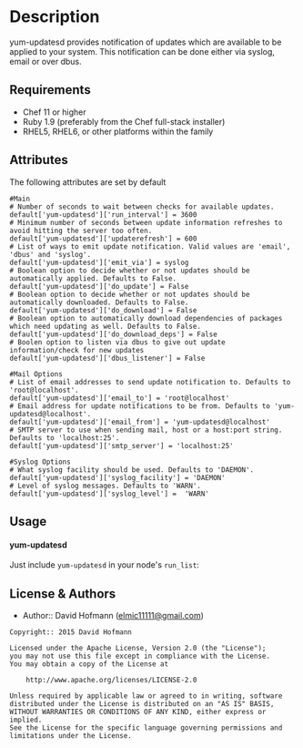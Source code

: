 Description
===========
yum-updatesd provides notification of updates which are available to be applied to your system. This notification can be done either via syslog, email or over dbus.

Requirements
------------
* Chef 11 or higher
* Ruby 1.9 (preferably from the Chef full-stack installer)
* RHEL5, RHEL6, or other platforms within the family

Attributes
----------
The following attributes are set by default

```
#Main
# Number of seconds to wait between checks for available updates. 
default['yum-updatesd']['run_interval'] = 3600
# Minimum number of seconds between update information refreshes to avoid hitting the server too often. 
default['yum-updatesd']['updaterefresh'] = 600
# List of ways to emit update notification. Valid values are 'email', 'dbus' and 'syslog'. 
default['yum-updatesd']['emit_via'] = syslog
# Boolean option to decide whether or not updates should be automatically applied. Defaults to False. 
default['yum-updatesd']['do_update'] = False
# Boolean option to decide whether or not updates should be automatically downloaded. Defaults to False. 
default['yum-updatesd']['do_download'] = False
# Boolean option to automatically download dependencies of packages which need updating as well. Defaults to False. 
default['yum-updatesd']['do_download_deps'] = False
# Boolen option to listen via dbus to give out update information/check for new updates
default['yum-updatesd']['dbus_listener'] = False

#Mail Options
# List of email addresses to send update notification to. Defaults to 'root@localhost'. 
default['yum-updatesd']['email_to'] = 'root@localhost' 
# Email address for update notifications to be from. Defaults to 'yum-updatesd@localhost'. 
default['yum-updatesd']['email_from'] = 'yum-updatesd@localhost'
# SMTP server to use when sending mail, host or a host:port string. Defaults to 'localhost:25'. 
default['yum-updatesd']['smtp_server'] = 'localhost:25'

#Syslog Options
# What syslog facility should be used. Defaults to 'DAEMON'. 
default['yum-updatesd']['syslog_facility'] = 'DAEMON'
# Level of syslog messages. Defaults to 'WARN'. 
default['yum-updatesd']['syslog_level'] =  'WARN'
```

Usage
-----
#### yum-updatesd
Just include `yum-updatesd` in your node's `run_list`:

License & Authors
-----------------
- Author:: David Hofmann (<elmic11111@gmail.com>)

```text
Copyright:: 2015 David Hofmann

Licensed under the Apache License, Version 2.0 (the "License");
you may not use this file except in compliance with the License.
You may obtain a copy of the License at

    http://www.apache.org/licenses/LICENSE-2.0

Unless required by applicable law or agreed to in writing, software
distributed under the License is distributed on an "AS IS" BASIS,
WITHOUT WARRANTIES OR CONDITIONS OF ANY KIND, either express or implied.
See the License for the specific language governing permissions and
limitations under the License.
```
